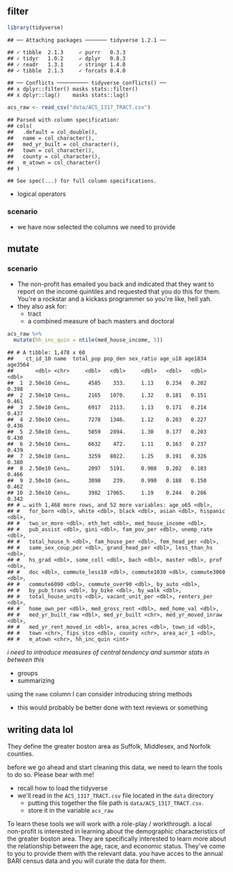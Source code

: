 
## filter


```r
library(tidyverse)
```

```
## ── Attaching packages ─────── tidyverse 1.2.1 ──
```

```
## ✓ tibble  2.1.3     ✓ purrr   0.3.3
## ✓ tidyr   1.0.2     ✓ dplyr   0.8.3
## ✓ readr   1.3.1     ✓ stringr 1.4.0
## ✓ tibble  2.1.3     ✓ forcats 0.4.0
```

```
## ── Conflicts ────────── tidyverse_conflicts() ──
## x dplyr::filter() masks stats::filter()
## x dplyr::lag()    masks stats::lag()
```

```r
acs_raw <- read_csv("data/ACS_1317_TRACT.csv")
```

```
## Parsed with column specification:
## cols(
##   .default = col_double(),
##   name = col_character(),
##   med_yr_built = col_character(),
##   town = col_character(),
##   county = col_character(),
##   m_atown = col_character()
## )
```

```
## See spec(...) for full column specifications.
```


- logical operators

### scenario

- we have now selected the columns we need to provide

## mutate

### scenario

- The non-profit has emailed you back and indicated that they want to report on the income quintiles and requested that you do this for them. You're a rockstar and a kickass programmer so you're like, hell yah. 
- they also ask for:
  - tract
  - a combined measure of bach masters and doctoral
  

```r
acs_raw %>% 
  mutate(hh_inc_quin = ntile(med_house_income, 5))
```

```
## # A tibble: 1,478 x 60
##    ct_id_10 name  total_pop pop_den sex_ratio age_u18 age1834 age3564
##       <dbl> <chr>     <dbl>   <dbl>     <dbl>   <dbl>   <dbl>   <dbl>
##  1  2.50e10 Cens…      4585    333.     1.13    0.234   0.202   0.398
##  2  2.50e10 Cens…      2165   1070.     1.32    0.181   0.151   0.461
##  3  2.50e10 Cens…      6917   2113.     1.13    0.171   0.214   0.437
##  4  2.50e10 Cens…      7278   1346.     1.12    0.203   0.227   0.436
##  5  2.50e10 Cens…      5059   2894.     1.30    0.177   0.203   0.430
##  6  2.50e10 Cens…      6632    472.     1.11    0.163   0.237   0.439
##  7  2.50e10 Cens…      3259   8022.     1.25    0.191   0.326   0.380
##  8  2.50e10 Cens…      2097   5191.     0.908   0.202   0.183   0.466
##  9  2.50e10 Cens…      3098    239.     0.990   0.188   0.150   0.462
## 10  2.50e10 Cens…      3982  17065.     1.19    0.244   0.286   0.342
## # … with 1,468 more rows, and 52 more variables: age_o65 <dbl>,
## #   for_born <dbl>, white <dbl>, black <dbl>, asian <dbl>, hispanic <dbl>,
## #   two_or_more <dbl>, eth_het <dbl>, med_house_income <dbl>,
## #   pub_assist <dbl>, gini <dbl>, fam_pov_per <dbl>, unemp_rate <dbl>,
## #   total_house_h <dbl>, fam_house_per <dbl>, fem_head_per <dbl>,
## #   same_sex_coup_per <dbl>, grand_head_per <dbl>, less_than_hs <dbl>,
## #   hs_grad <dbl>, some_coll <dbl>, bach <dbl>, master <dbl>, prof <dbl>,
## #   doc <dbl>, commute_less10 <dbl>, commute1030 <dbl>, commute3060 <dbl>,
## #   commute6090 <dbl>, commute_over90 <dbl>, by_auto <dbl>,
## #   by_pub_trans <dbl>, by_bike <dbl>, by_walk <dbl>,
## #   total_house_units <dbl>, vacant_unit_per <dbl>, renters_per <dbl>,
## #   home_own_per <dbl>, med_gross_rent <dbl>, med_home_val <dbl>,
## #   med_yr_built_raw <dbl>, med_yr_built <chr>, med_yr_moved_inraw <dbl>,
## #   med_yr_rent_moved_in <dbl>, area_acres <dbl>, town_id <dbl>,
## #   town <chr>, fips_stco <dbl>, county <chr>, area_acr_1 <dbl>,
## #   m_atown <chr>, hh_inc_quin <int>
```

_i need to introduce measures of central tendency and summar stats in between this_

- groups
- summarizing


using the `name` column I can consider introducing string methods
  - this would probably be better done with text reviews or something
  
  


## writing data lol



They define the greater boston area as Suffolk, Middlesex, and Norfolk counties. 

before we go ahead and start cleaning this data, we need to learn the tools to do so. Please bear with me! 
  
  
  - recall how to load the tidyverse
- we'll read in the `ACS_1317_TRACT.csv` file located in the `data` directory
  - putting this together the file path is `data/ACS_1317_TRACT.csv`.
  - store it in the variable `acs_raw`


To learn these tools we will work with a role-play / workthrough. 
a local non-profit is interested in learning about the demographic characteristics of the greater boston area. They are specifically interested to learn more about the relationship between the age, race, and economic status. They've come to you to provide them with the relevant data. you have acces to the annual BARI census data and you will curate the data for them. 
